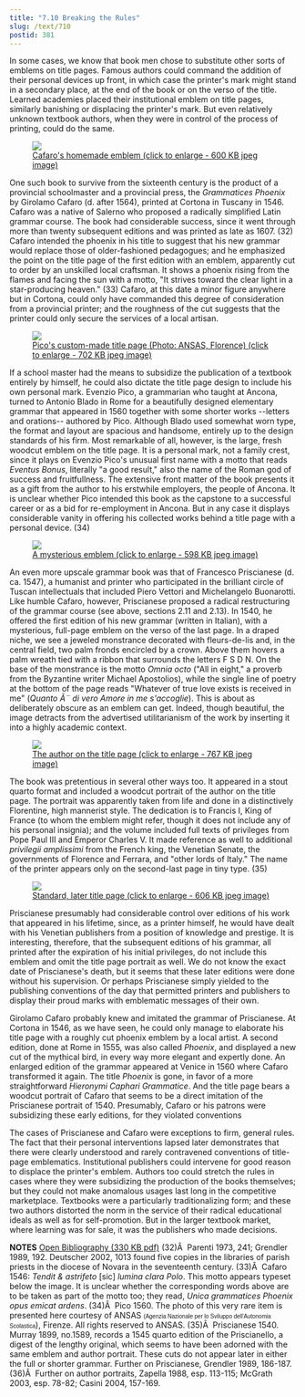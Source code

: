 ```yaml
---
title: "7.10 Breaking the Rules"
slug: /text/710
postid: 381
---
```

In some cases, we know that book men chose to substitute other sorts of emblems on title pages. Famous authors could command the addition of their personal devices up front, in which case the printer's mark might stand in a secondary place, at the end of the book or on the verso of the title. Learned academies placed their institutional emblem on title pages, similarly banishing or displacing the printer's mark. But even relatively unknown textbook authors, when they were in control of the process of printing, could do the same.
<p style="text-align: center;"></p>


<figure class="mkdn-figure">
    <a href="/images_full/7.00_Chapter_Seven/HFS_023.01.jpg" class="mkdn-image-link">
    <img class="mkdn-image" src="/images_full/7.00_Chapter_Seven/HFS_023.01.jpg" />
    <figcaption class="mkdn-figcaption">Cafaro's homemade emblem (click to enlarge - 600 KB jpeg image)</figcaption>
    </a>
</figure>

One such book to survive from the sixteenth century is the product of a provincial schoolmaster and a provincial press, the <em>Grammatices Phoenix</em> by Girolamo Cafaro (d. after 1564), printed at Cortona in Tuscany in 1546. Cafaro was a native of Salerno who proposed a radically simplified Latin grammar course. The book had considerable success, since it went through more than twenty subsequent editions and was printed as late as 1607. (32) Cafaro intended the phoenix in his title to suggest that his new grammar would replace those of older-fashioned pedagogues; and he emphasized the point on the title page of the first edition with an emblem, apparently cut to order by an unskilled local craftsman. It shows a phoenix rising from the flames and facing the sun with a motto, "It strives toward the clear light in a star-producing heaven." (33) Cafaro, at this date a minor figure anywhere but in Cortona, could only have commanded this degree of consideration from a provincial printer; and the roughness of the cut suggests that the printer could only secure the services of a local artisan.
<p style="text-align: center;"></p>


<figure class="mkdn-figure">
    <a href="/images_full/7.00_Chapter_Seven/EvenzioPico.jpg" class="mkdn-image-link">
    <img class="mkdn-image" src="/images_full/7.00_Chapter_Seven/EvenzioPico.jpg" />
    <figcaption class="mkdn-figcaption">Pico's custom-made title page (Photo: ANSAS, Florence) (click to enlarge - 702 KB jpeg image)</figcaption>
    </a>
</figure>

If a school master had the means to subsidize the publication of a textbook entirely by himself, he could also dictate the title page design to include his own personal mark. Evenzio Pico, a grammarian who taught at Ancona, turned to Antonio Blado in Rome for a beautifully designed elementary grammar that appeared in 1560 together with some shorter works --letters and orations-- authored by Pico. Although Blado used somewhat worn type, the format and layout are spacious and handsome, entirely up to the design standards of his firm. Most remarkable of all, however, is the large, fresh woodcut emblem on the title page. It is a personal mark, not a family crest, since it plays on Evenzio Pico's unusual first name with a motto that reads <em>Eventus Bonus</em>, literally "a good result," also the name of the Roman god of success and fruitfullness. The extensive front matter of the book presents it as a gift from the author to his erstwhile employers, the people of Ancona. It is unclear whether Pico intended this book as the capstone to a successful career or as a bid for re-employment in Ancona. But in any case it displays considerable vanity in offering his collected works behind a title page with a personal device. (34)
<p style="text-align: center;"></p>


<figure class="mkdn-figure">
    <a href="/images_full/7.00_Chapter_Seven/Case-X-674.714,-Della-lingua-romana,-last-page.jpg" class="mkdn-image-link">
    <img class="mkdn-image" src="/images_full/7.00_Chapter_Seven/Case-X-674.714,-Della-lingua-romana,-last-page.jpg" />
    <figcaption class="mkdn-figcaption">A mysterious emblem (click to enlarge - 598 KB jpeg image)</figcaption>
    </a>
</figure>

An even more upscale grammar book was that of Francesco Priscianese (d. ca. 1547), a humanist and printer who participated in the brilliant circle of Tuscan intellectuals that included Piero Vettori and Michelangelo Buonarotti. Like humble Cafaro, however, Priscianese proposed a radical restructuring of the grammar course (see above, sections 2.11 and 2.13). In 1540, he offered the first edition of his new grammar (written in Italian), with a mysterious, full-page emblem on the verso of the last page. In a draped niche, we see a jeweled monstrance decorated with fleurs-de-lis and, in the central field, two palm fronds encircled by a crown. Above them hovers a palm wreath tied with a ribbon that surrounds the letters F S D N. On the base of the monstrance is the motto <em>Omnia octo</em> ("All in eight," a proverb from the Byzantine writer Michael Apostolios), while the single line of poetry at the bottom of the page reads "Whatever of true love exists is received in me" (<em>Quanto Ã¨ di vero Amore in me s'accoglie</em>). This is about as deliberately obscure as an emblem can get. Indeed, though beautiful, the image detracts from the advertised utilitarianism of the work by inserting it into a highly academic context.
<p style="text-align: center;"></p>


<figure class="mkdn-figure">
    <a href="/images_full/7.00_Chapter_Seven/Case-X-674.714,-Della-lingua-romana,-t.p.jpg" class="mkdn-image-link">
    <img class="mkdn-image" src="/images_full/7.00_Chapter_Seven/Case-X-674.714,-Della-lingua-romana,-t.p.jpg" />
    <figcaption class="mkdn-figcaption">The author on the title page (click to enlarge - 767 KB jpeg image)</figcaption>
    </a>
</figure>

The book was pretentious in several other ways too. It appeared in a stout quarto format and included a woodcut portrait of the author on the title page. The portrait was apparently taken from life and done in a distinctively Florentine, high mannerist style. The dedication is to Francis I, King of France (to whom the emblem might refer, though it does not include any of his personal insignia); and the volume included full texts of privileges from Pope Paul III and Emperor Charles V. It made reference as well to additional <em>privilegii amplissimi</em> from the French king, the Venetian Senate, the governments of Florence and Ferrara, and "other lords of Italy." The name of the printer appears only on the second-last page in tiny type. (35)
<p style="text-align: center;"></p>


<figure class="mkdn-figure">
    <a href="/images_full/7.00_Chapter_Seven/Case-X-674.715,-De-primi-principii-della-lingua-latina,-oue.jpg" class="mkdn-image-link">
    <img class="mkdn-image" src="/images_full/7.00_Chapter_Seven/Case-X-674.715,-De-primi-principii-della-lingua-latina,-oue.jpg" />
    <figcaption class="mkdn-figcaption">Standard, later title page (click to enlarge - 606 KB jpeg image)</figcaption>
    </a>
</figure>

Priscianese presumably had considerable control over editions of his work that appeared in his lifetime, since, as a printer himself, he would have dealt with his Venetian publishers from a position of knowledge and prestige. It is interesting, therefore, that the subsequent editions of his grammar, all printed after the expiration of his initial privileges, do not include this emblem and omit the title page portrait as well. We do not know the exact date of Priscianese's death, but it seems that these later editions were done without his supervision. Or perhaps Priscianese simply yielded to the publishing conventions of the day that permitted printers and publishers to display their proud marks with emblematic messages of their own.

Girolamo Cafaro probably knew and imitated the grammar of Priscianese. At Cortona in 1546, as we have seen, he could only manage to elaborate his title page with a roughly cut phoenix emblem by a local artist. A second edition, done at Rome in 1555, was also called <em>Phoenix</em>, and displayed a new cut of the mythical bird, in every way more elegant and expertly done. An enlarged edition of the grammar appeared at Venice in 1560 where Cafaro transformed it again. The title <em>Phoenix</em> is gone, in favor of a more straightforward <em>Hieronymi Caphari Grammatice</em>. And the title page bears a woodcut portrait of Cafaro that seems to be a direct imitation of the Priscianese portrait of 1540. Presumably, Cafaro or his patrons were subsidizing these early editions, for they violated conventions 

The cases of Priscianese and Cafaro were exceptions to firm, general rules. The fact that their personal interventions lapsed later demonstrates that there were clearly understood and rarely contravened conventions of title-page emblematics. Institutional publishers could intervene for good reason to displace the printer's emblem. Authors too could stretch the rules in cases where they were subsidizing the production of the books themselves; but they could not make anomalous usages last long in the competitive marketplace. Textbooks were a particularly traditionalizing form; and these two authors distorted the norm in the service of their radical educational ideals as well as for self-promotion. But in the larger textbook market, where learning was for sale, it was the publishers who made decisions.

<strong>NOTES</strong>
<a href="http://www.humanismforsale.org/bibliography.pdf" target="new">Open Bibliography (330 KB pdf)</a>
(32)Â  Parenti 1973, 241; Grendler 1989, 192. Deutscher 2002, 1013 found five copies in the libraries of parish priests in the diocese of Novara in the seventeenth century.
(33)Â  Cafaro 1546: <em>Tendit &amp; astrifeto</em> [sic] <em>lumina clara Polo</em>. This motto appears typeset below the image. It is unclear whether the corresponding words above are to be taken as part of the motto too; they read, <em>Unica grammatices Phoenix opus emicat ardens</em>.
(34)Â  Pico 1560. The photo of this very rare item is presented here courtesy of ANSAS <span style="font-family: Arial; font-size: x-small;">(Agenzia Nazionale per lo Sviluppo dell'Autonomia Scolastica</span>), Firenze. All rights reserved to ANSAS.
(35)Â  Priscianese 1540. Murray 1899, no.1589, records a 1545 quarto edition of the Priscianello, a digest of the lengthy original, which seems to have been adorned with the same emblem and author portrait. These cuts do not appear later in either the full or shorter grammar. Further on Priscianese, Grendler 1989, 186-187.
(36)Â  Further on author portraits, Zapella 1988, esp. 113-115; McGrath 2003, esp. 78-82; Casini 2004, 157-169.
